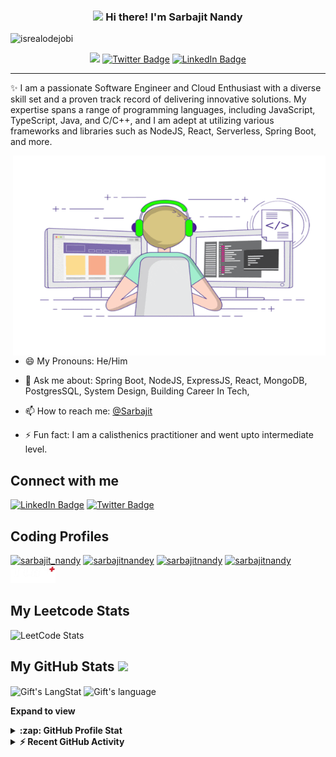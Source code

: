 <!-- Heading -->
<h3 align="center"><img src = "https://raw.githubusercontent.com/MartinHeinz/MartinHeinz/master/wave.gif" width = 30px> Hi there! I'm Sarbajit Nandy</h3>

<!-- Profile Views -->

<p align="left"> <img src="https://komarev.com/ghpvc/?username=SarbajitNandy&label=Profile%20views&color=0e75b6&style=flat" alt="isrealodejobi" />
</p>

<p align="center">
<a href="mailto:sarbajitnandey@gmail.com?subject=[GitHub]%20🔥%20First%20Connect&body=Hello%20Sarbajit%2C%0A%0AI%20came%20to%20you%20today%20after %20checking%20you%20Github%20profile%20for%20..."><img src="https://img.shields.io/badge/e‑mail-D14836.svg?style=for-the-badge&logo=GMail&logoColor=white"/></a>
  <a href="https://twitter.com/@sarbajit
/"><img src="https://img.shields.io/badge/twitter-1DA1F2.svg?style=for-the-badge&logo=twitter&logoColor=white;link=https://twitter.com/Dev_180Memes" alt="Twitter Badge"></a>
<a href="https://linkedin.com/in/sarbajit_nandy"><img src="https://img.shields.io/badge/linkedin-0077B5.svg?style=for-the-badge&logo=linkedin&logoColor=whitelink=https://linkedin.com/in/sarbajit_nandy" alt="LinkedIn Badge"></a> 
</p>

 <!-- About section -->

---
✨ I am a passionate Software Engineer and Cloud Enthusiast with a diverse skill set and a proven track record of delivering innovative solutions. My expertise spans a range of programming languages, including JavaScript, TypeScript, Java, and C/C++, and I am adept at utilizing various frameworks and libraries such as NodeJS, React, Serverless, Spring Boot, and more.


<!-- code gif-->
<img align="right" alt="GIF" src="./assets//code.gif" width="500" height="320" />

- 😄 My Pronouns: He/Him   

- 💬 Ask me about: Spring Boot, NodeJS, ExpressJS, React, MongoDB, PostgresSQL, System Design, Building Career In Tech,

- 📫 How to reach me: [@Sarbajit](https://twitter.com/Sarbajit_Nandy)

- ⚡ Fun fact: I am a calisthenics practitioner and went upto intermediate level. 

<!-- About section: END -->


<!-- Conecct section -->

<h2>Connect with me </h3>
    <p>
        <a href="https://linkedin.com/in/sarbajit_nandy"><img src="https://img.shields.io/badge/linkedin-0077B5.svg?style=for-the-badge&logo=linkedin&logoColor=whitelink=https://linkedin.com/in/sarbajit_nandy" alt="LinkedIn Badge"></a> 
       <a href="https://twitter.com/@sarbajit
/"><img src="https://img.shields.io/badge/twitter-1DA1F2.svg?style=for-the-badge&logo=twitter&logoColor=white;link=https://twitter.com/Dev_180Memes" alt="Twitter Badge"></a>
   </p>

<h2>Coding Profiles</h2>
<p><a href="https://www.codechef.com/users/sarbajit_nandy" target="blank"><img src="https://img.icons8.com/color/144/000000/codechef.png" alt="sarbajit_nandy" height="40" width="40" /></a>
<a href="https://www.hackerrank.com/sarbajitnandey" target="blank"><img src="https://img.icons8.com/external-tal-revivo-color-tal-revivo/96/000000/external-hackerrank-is-a-technology-company-that-focuses-on-competitive-programming-logo-color-tal-revivo.png" alt="sarbajitnandey" height="40" width="40" /></a>
<a href="https://codeforces.com/profile/sarbajitnandy" target="blank"><img src="https://img.icons8.com/external-tal-revivo-color-tal-revivo/96/000000/external-codeforces-programming-competitions-and-contests-programming-community-logo-color-tal-revivo.png" alt="sarbajitnandy" height="40" width="40" /></a>
<a href="https://www.leetcode.com/sarbajitnandy" target="blank"><img src="https://img.icons8.com/external-tal-revivo-color-tal-revivo/96/000000/external-level-up-your-coding-skills-and-quickly-land-a-job-logo-color-tal-revivo.png" alt="sarbajitnandy" height="40" width="40" /></a>
<a href="https://takeuforward.org/plus/profile/oxygen" target="blank"><img src="./assets/tuf.png" alt="sarbajitnandy" height="28" /></a></p>

 <!-- Conecct section: END -->

 <!-- Leetcode Stats -->

 ##  My Leetcode Stats
 <!-- ![LeetCode Stats](https://leetcard.jacoblin.cool/SarbajitNandy?theme=nord&font=Noto%20Sans%20Kharoshthi) -->
 ![LeetCode Stats](https://leetcard.jacoblin.cool/SarbajitNandy?theme=unicorn&font=Oxygen%20Mono)

 <!-- ## CodeForces Stats
 ![Codeforces Stats](https://codeforces-readme-stats.vercel.app/api/card?username=sarbajitnandy) -->
 
 <!-- ## CodeChef Stats
 ![CodeChef Stats](https://codechef-readme-stats.onrender.com/sarbajit_nandy?v=1)
  -->
  <!-- GitHub section -->

 ##  My GitHub Stats <img src = "https://i.pinimg.com/originals/65/c4/f4/65c4f452571be1261e9c623f7da488ac.gif" width = 35px> 
 
 <div>
   <img align="center" src="https://github-readme-streak-stats.herokuapp.com/?user=SarbajitNandy" alt="Gift's LangStat" />
  <img align="center" src="https://github-readme-stats.vercel.app/api/top-langs?username=SarbajitNandy&langs_count=10&show_icons=true&locale=en&layout=compact&theme=light" alt="Gift's language" height="192px"  width="500px"/>
</div>

**Expand to view**
<details>
  <summary><b>:zap: GitHub Profile Stat</b></summary>
  <img src="https://github-readme-stats.anuraghazra1.vercel.app/api?username=SarbajitNandy&show_icons=true" />
</details>
<details>
  <summary><b>⚡ Recent GitHub Activity</b></summary>
  <br/>
   <a href="https://github.com/SarbajitNandy/"><img alt="Gift' Activity Graph" src="https://activity-graph.herokuapp.com/graph?username=SarbajitNandy&custom_title=Gift's%20Contribution%20Graph&theme=react-dark" /></a>
  <br/>
</details>

<!-- GitHub section: END -->

<!-- Profile Views -->

<!-- THE END -->


<!--
**lauragift21/lauragift21** is a ✨ _special_ ✨ repository because its `README.md` (this file) appears on your GitHub profile.

Here are some ideas to get you started:

- 🔭 I’m currently working on ...
- 🌱 I’m currently learning ...
- 👯 I’m looking to collaborate on ...
- 🤔 I’m looking for help with ...
- 💬 Ask me about ...
- 📫 How to reach me: ...
- 😄 Pronouns: ...
- ⚡ Fun fact: ...
-->
